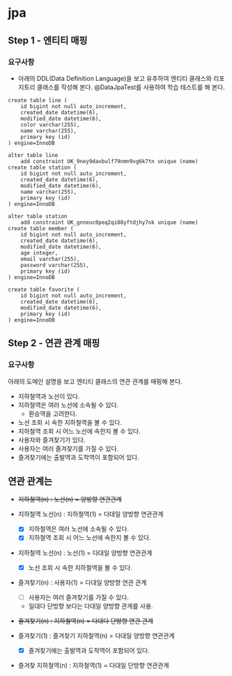 # jpa

## Step 1 - 엔티티 매핑 

### 요구사항 
- 아래의 DDL(Data Definition Language)을 보고 유추하여 엔티티 클래스와 리포지토리 클래스를 작성해 본다. @DataJpaTest를 사용하여 학습 테스트를 해 본다.
```text
create table line (
    id bigint not null auto_increment,
    created_date datetime(6),
    modified_date datetime(6),
    color varchar(255),
    name varchar(255),
    primary key (id)
) engine=InnoDB
```
```text
alter table line
    add constraint UK_9ney9davbulf79nmn9vg6k7tn unique (name)
create table station (
    id bigint not null auto_increment,
    created_date datetime(6),
    modified_date datetime(6),
    name varchar(255),
    primary key (id)
) engine=InnoDB
```
```text
alter table station 
    add constraint UK_gnneuc0peq2qi08yftdjhy7ok unique (name)
create table member (
    id bigint not null auto_increment,
    created_date datetime(6),
    modified_date datetime(6),
    age integer,
    email varchar(255),
    password varchar(255),
    primary key (id)
) engine=InnoDB
```
```text
create table favorite (
    id bigint not null auto_increment,
    created_date datetime(6),
    modified_date datetime(6),
    primary key (id)
) engine=InnoDB
```

## Step 2 - 연관 관계 매핑

### 요구사항
아래의 도메인 설명을 보고 엔티티 클래스의 연관 관계를 매핑해 본다.

- 지하철역과 노선이 있다.
- 지하철역은 여러 노선에 소속될 수 있다.
    - 환승역을 고려한다.
- 노선 조회 시 속한 지하철역을 볼 수 있다.
- 지하철역 조회 시 어느 노선에 속한지 볼 수 있다.
- 사용자와 즐겨찾기가 있다.
- 사용자는 여러 즐겨찾기를 가질 수 있다.
- 즐겨찾기에는 출발역과 도착역이 포함되어 있다.

## 연관 관계는
- ~~지하철역(n) : 노선(n) = 양방향 연관관계~~

- 지하철역 노선(n) : 지하철역(1) = 다대일 양방향 연관관계
    - [X] 지하철역은 여러 노선에 소속될 수 있다.
    - [X] 지하철역 조회 시 어느 노선에 속한지 볼 수 있다.

- 지하철역 노선(n) : 노선(1) = 다대일 양방향 연관관계
    - [X] 노선 조회 시 속한 지하철역을 볼 수 있다.
    
- 즐겨찾기(n) : 사용자(1) = 다대일 양방향 연관 관계
    - [ ] 사용자는 여러 즐겨찾기를 가질 수 있다.
    - 일대다 단방향 보다는 다대일 양방향 관게를 사용.
    
- ~~즐겨찾기(n) : 지하철역(n) = 다대다 단뱡향 연관 관계~~

- 즐겨찾기(1) : 즐겨찾기 지하철역(n) = 다대일 양방향 연관관계
    - [X] 즐겨찾기에는 출발역과 도착역이 포함되어 있다.

- 즐겨찾 지하철역(n) : 지하철역(1) = 다대일 단방향 연관관계    
